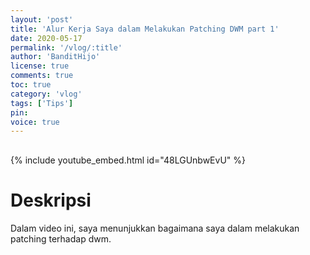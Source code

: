 ```yaml
---
layout: 'post'
title: 'Alur Kerja Saya dalam Melakukan Patching DWM part 1'
date: 2020-05-17
permalink: '/vlog/:title'
author: 'BanditHijo'
license: true
comments: true
toc: true
category: 'vlog'
tags: ['Tips']
pin:
voice: true
---
```


<div style="margin-top:30px;"></div>

{% include youtube_embed.html id="48LGUnbwEvU" %}

# Deskripsi

Dalam video ini, saya menunjukkan bagaimana saya dalam melakukan patching terhadap dwm.
